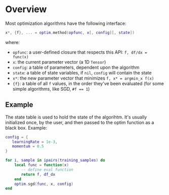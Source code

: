 <a name='optim.overview'></a>
# Overview

Most optimization algorithms have the following interface:

```lua
x*, {f}, ... = optim.method(opfunc, x[, config][, state])
```

where:

* `opfunc`: a user-defined closure that respects this API: `f, df/dx = func(x)`
* `x`: the current parameter vector (a 1D `Tensor`)
* `config`: a table of parameters, dependent upon the algorithm
* `state`: a table of state variables, if `nil`, `config` will contain the state
* `x*`: the new parameter vector that minimizes `f, x* = argmin_x f(x)`
* `{f}`: a table of all `f` values, in the order they've been evaluated (for some simple algorithms, like SGD, `#f == 1`)


<a name='optim.example'></a>
## Example

The state table is used to hold the state of the algorihtm.
It's usually initialized once, by the user, and then passed to the optim function as a black box.
Example:

```lua
config = {
   learningRate = 1e-3,
   momentum = 0.5
}

for i, sample in ipairs(training_samples) do
    local func = function(x)
       -- define eval function
       return f, df_dx
    end
    optim.sgd(func, x, config)
end
```

